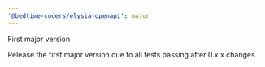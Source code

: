 ```yaml
---
'@bedtime-coders/elysia-openapi': major
---
```


First major version

Release the first major version due to all tests passing after 0.x.x changes.